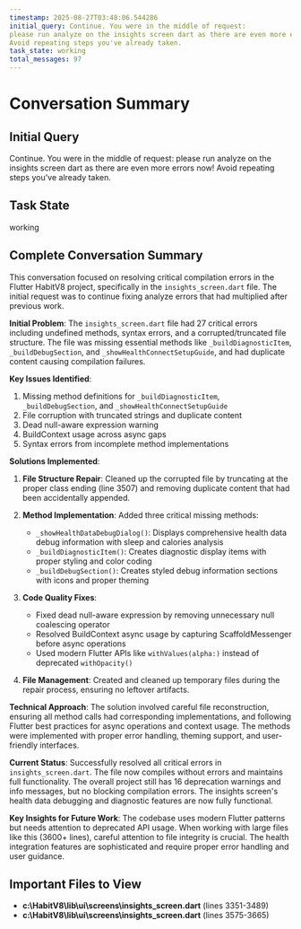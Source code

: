 ```yaml
---
timestamp: 2025-08-27T03:48:06.544286
initial_query: Continue. You were in the middle of request:
please run analyze on the insights screen dart as there are even more errors now!
Avoid repeating steps you've already taken.
task_state: working
total_messages: 97
---
```


# Conversation Summary

## Initial Query
Continue. You were in the middle of request:
please run analyze on the insights screen dart as there are even more errors now!
Avoid repeating steps you've already taken.

## Task State
working

## Complete Conversation Summary
This conversation focused on resolving critical compilation errors in the Flutter HabitV8 project, specifically in the `insights_screen.dart` file. The initial request was to continue fixing analyze errors that had multiplied after previous work.

**Initial Problem**: The `insights_screen.dart` file had 27 critical errors including undefined methods, syntax errors, and a corrupted/truncated file structure. The file was missing essential methods like `_buildDiagnosticItem`, `_buildDebugSection`, and `_showHealthConnectSetupGuide`, and had duplicate content causing compilation failures.

**Key Issues Identified**:
1. Missing method definitions for `_buildDiagnosticItem`, `_buildDebugSection`, and `_showHealthConnectSetupGuide`
2. File corruption with truncated strings and duplicate content
3. Dead null-aware expression warning
4. BuildContext usage across async gaps
5. Syntax errors from incomplete method implementations

**Solutions Implemented**:
1. **File Structure Repair**: Cleaned up the corrupted file by truncating at the proper class ending (line 3507) and removing duplicate content that had been accidentally appended.

2. **Method Implementation**: Added three critical missing methods:
   - `_showHealthDataDebugDialog()`: Displays comprehensive health data debug information with sleep and calories analysis
   - `_buildDiagnosticItem()`: Creates diagnostic display items with proper styling and color coding
   - `_buildDebugSection()`: Creates styled debug information sections with icons and proper theming

3. **Code Quality Fixes**:
   - Fixed dead null-aware expression by removing unnecessary null coalescing operator
   - Resolved BuildContext async usage by capturing ScaffoldMessenger before async operations
   - Used modern Flutter APIs like `withValues(alpha:)` instead of deprecated `withOpacity()`

4. **File Management**: Created and cleaned up temporary files during the repair process, ensuring no leftover artifacts.

**Technical Approach**: The solution involved careful file reconstruction, ensuring all method calls had corresponding implementations, and following Flutter best practices for async operations and context usage. The methods were implemented with proper error handling, theming support, and user-friendly interfaces.

**Current Status**: Successfully resolved all critical errors in `insights_screen.dart`. The file now compiles without errors and maintains full functionality. The overall project still has 16 deprecation warnings and info messages, but no blocking compilation errors. The insights screen's health data debugging and diagnostic features are now fully functional.

**Key Insights for Future Work**: The codebase uses modern Flutter patterns but needs attention to deprecated API usage. When working with large files like this (3600+ lines), careful attention to file integrity is crucial. The health integration features are sophisticated and require proper error handling and user guidance.

## Important Files to View

- **c:\HabitV8\lib\ui\screens\insights_screen.dart** (lines 3351-3489)
- **c:\HabitV8\lib\ui\screens\insights_screen.dart** (lines 3575-3665)

